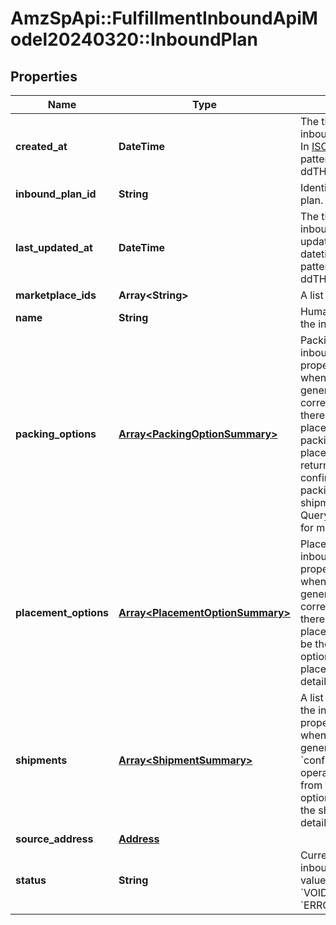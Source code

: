 # AmzSpApi::FulfillmentInboundApiModel20240320::InboundPlan

## Properties
Name | Type | Description | Notes
------------ | ------------- | ------------- | -------------
**created_at** | **DateTime** | The time at which the inbound plan was created. In [ISO 8601](https://developer-docs.amazon.com/sp-api/docs/iso-8601) datetime with pattern &#x60;yyyy-MM-ddTHH:mm:ssZ&#x60;. | 
**inbound_plan_id** | **String** | Identifier of an inbound plan. | 
**last_updated_at** | **DateTime** | The time at which the inbound plan was last updated. In [ISO 8601](https://developer-docs.amazon.com/sp-api/docs/iso-8601) datetime format with pattern &#x60;yyyy-MM-ddTHH:mm:ssZ&#x60;. | 
**marketplace_ids** | **Array&lt;String&gt;** | A list of marketplace IDs. | 
**name** | **String** | Human-readable name of the inbound plan. | 
**packing_options** | [**Array&lt;PackingOptionSummary&gt;**](PackingOptionSummary.md) | Packing options for the inbound plan. This property will be populated when it has been generated via the corresponding operation. If there is a chosen placement option, only packing options for that placement option will be returned. If there are confirmed shipments, only packing options for those shipments will be returned. Query the packing option for more details. | [optional] 
**placement_options** | [**Array&lt;PlacementOptionSummary&gt;**](PlacementOptionSummary.md) | Placement options for the inbound plan. This property will be populated when it has been generated via the corresponding operation. If there is a chosen placement option, that will be the only returned option. Query the placement option for more details. | [optional] 
**shipments** | [**Array&lt;ShipmentSummary&gt;**](ShipmentSummary.md) | A list of shipment IDs for the inbound plan. This property is populated when it has been generated with the &#x60;confirmPlacementOptions&#x60; operation. Only shipments from the chosen placement option are returned. Query the shipment for more details. | [optional] 
**source_address** | [**Address**](Address.md) |  | 
**status** | **String** | Current status of the inbound plan. Possible values: &#x60;ACTIVE&#x60;, &#x60;VOIDED&#x60;, &#x60;SHIPPED&#x60;, &#x60;ERRORED&#x60;. | 

